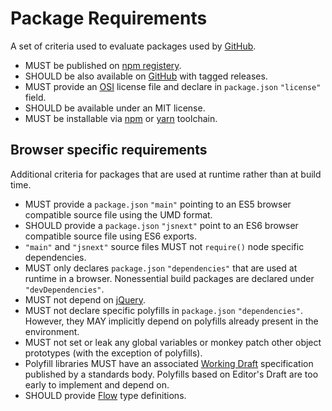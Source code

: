 # Package Requirements

A set of criteria used to evaluate packages used by [GitHub](https://github.com).

* MUST be published on [npm registery](https://www.npmjs.com).
* SHOULD be also available on [GitHub](https://github.com) with tagged releases.
* MUST provide an [OSI](https://opensource.org/licenses) license file and declare in `package.json` `"license"` field.
* SHOULD be available under an MIT license.
* MUST be installable via [npm](https://www.npmjs.com/package/npm) or [yarn](https://www.npmjs.com/package/yarn) toolchain.

## Browser specific requirements

Additional criteria for packages that are used at runtime rather than at build time.

* MUST provide a `package.json` `"main"` pointing to an ES5 browser compatible source file using the UMD format.
* SHOULD provide a `package.json` `"jsnext"` point to an ES6 browser compatible source file using ES6 exports.
* `"main"` and `"jsnext"` source files MUST not `require()` node specific dependencies.
* MUST only declares `package.json` `"dependencies"` that are used at runtime in a browser. Nonessential build packages are declared under `"devDependencies"`.
* MUST not depend on [jQuery](https://jquery.com).
* MUST not declare specific polyfills in `package.json` `"dependencies"`. However, they MAY implicitly depend on polyfills already present in the environment. 
* MUST not set or leak any global variables or monkey patch other object prototypes (with the exception of polyfills).
* Polyfill libraries MUST have an associated [Working Draft](https://www.w3.org/2004/02/Process-20040205/tr.html#first-wd) specification published by a standards body. Polyfills based on Editor's Draft are too early to implement and depend on.
* SHOULD provide [Flow](https://flowtype.org) type definitions.
